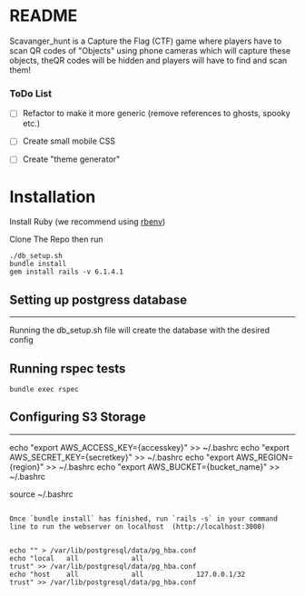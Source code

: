 # README

Scavanger_hunt is a Capture the Flag (CTF) game where players have to scan QR codes of "Objects" using phone cameras which will capture these objects, theQR codes  will be hidden and players will have to find and scan them! 

### ToDo List

- [ ] Refactor to make it more generic (remove references to ghosts, spooky etc.)
- [ ] Create small mobile CSS
- [ ] Create "theme generator"
    

# Installation
Install Ruby (we recommend using [rbenv](https://github.com/rbenv/rbenv))

Clone The Repo then run 
```
./db_setup.sh
bundle install
gem install rails -v 6.1.4.1

```

## Setting up postgress database
---

Running the db_setup.sh file will create the database with the desired config

## Running rspec tests
`bundle exec rspec`


## Configuring S3 Storage
---

  echo "export AWS_ACCESS_KEY={accesskey}" >> ~/.bashrc
  echo "export AWS_SECRET_KEY={secretkey}" >> ~/.bashrc
  echo "export AWS_REGION={region}" >> ~/.bashrc
  echo "export AWS_BUCKET={bucket_name}" >> ~/.bashrc

source ~/.bashrc

```

Once `bundle install` has finished, run `rails -s` in your command line to run the webserver on localhost  (http://localhost:3000)


echo "" > /var/lib/postgresql/data/pg_hba.conf
echo "local   all             all                                     trust" >> /var/lib/postgresql/data/pg_hba.conf
echo "host    all             all             127.0.0.1/32            trust" >> /var/lib/postgresql/data/pg_hba.conf